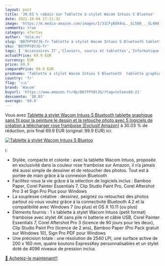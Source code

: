 ```yaml
---
layout: post
title: '30.03 % rabais sur Tablette à stylet Wacom Intuos S Bluetoo'
date: 2021-10-04 17:11:32
image: 'https://m.media-amazon.com/images/I/31CFyBdk9uL._SL500_._SL400_.jpg'
comments: true
category: ofertas
author: 'tole.es'
slug: 'B07FPY8YJG-fr Tablette à stylet Wacom Intuos S Bluetooth tablette...'
sku: 'B07FPY8YJG-fr'
tags: [ 'Accessoires IT','Claviers, souris et tablettes','Informatique','Tablettes graphiques','wacom', ]
actualPrice: 69.9 EUR
currency: EUR
price: 69.9
comparePrice: 99.9 EUR
prodname: 'Tablette à stylet Wacom Intuos S Bluetooth  tablette graphique sans fil pour la peinture  le dessin et la retouche photo avec 5 logiciels de création à télécharger  rose framboise [Exclusif Amazon]'
country: 'fr'
flag: '🇫🇷'
brand: 'Wacom'
buyurl: 'https://www.amazon.fr/dp/B07FPY8YJG/?tag=tolees0d-21'
descuento: '30.03'
average: '69.9'
---
```


Vous avez [Tablette à stylet Wacom Intuos S Bluetooth  tablette graphique sans fil pour la peinture  le dessin et la retouche photo avec 5 logiciels de création à télécharger  rose framboise [Exclusif Amazon]](https://www.amazon.fr/dp/B07FPY8YJG/?tag=tolees0d-21)  à  30.03 % de réduction, prix final  69.9 EUR (original: 99.9 EUR) ici:

[![Tablette à stylet Wacom Intuos S Bluetoo](https://m.media-amazon.com/images/I/31CFyBdk9uL._SL500_._SL400_.jpg)](https://www.amazon.fr/dp/B07FPY8YJG/?tag=tolees0d-21)

ℹ️:

- Stylée, compacte et colorée : avec la tablette Wacom Intuos, proposée en exclusivité dans la couleur rose framboise sur Amazon, il n’a jamais été aussi simple de dessiner et de retoucher des photos. Tout est à portée de main grâce à la connexion Bluetooth
- Facilitez-vous la vie grâce à la sélection de logiciels inclus : Bamboo Paper, Corel Painter Essentials 7, Clip Studio Paint Pro, Corel Aftershot Pro 3 et Sign Pro Plus pour Windows
- La souplesse créative : dessinez, peignez ou retouchez des photos partout où vous voulez grâce à la connectivité Bluetooth 4.2 et la compatibilité avec Windows 7 (ou plus) et OS X 10.11 (ou plus)
- Éléments fournis : 1 x tablette à stylet Wacom Intuos (petit format) framboise avec stylet 4K sans pile ni batterie et câble USB, Corel Painter Essentials 7, Corel Aftershot Pro 3 (licence de 90 jours pour les deux), Clip Studio Paint Pro (licence de 2 ans), Bamboo Paper (Pro Pack gratuit sur Windows 10), Sign Pro PDF pour Windows
- Une précision totale : une résolution de 2540 LPI, une surface active de 200 x 160 mm, quatre boutons ExpressKey personnalisables et un stylet doté de 4096 niveaux de pression inclus

[🛒 Achetez-le maintenant!!](https://www.amazon.fr/dp/B07FPY8YJG/?tag=tolees0d-21)
